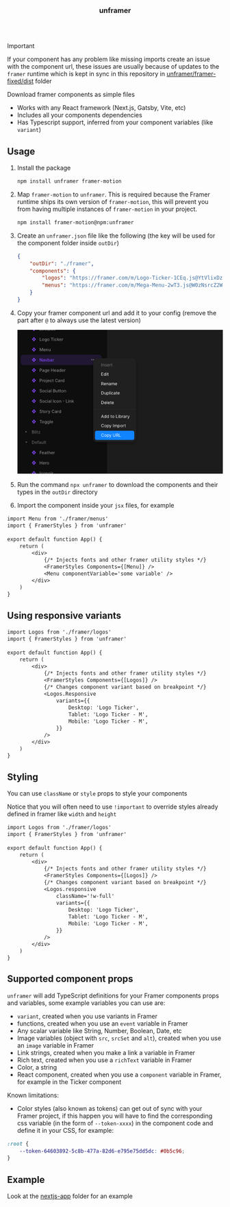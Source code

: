 <div align='center'>
    <br/>
    <br/>
    <h3>unframer</h3>
    <br/>
    <br/>
</div>

> [!IMPORTANT]
> If your component has any problem like missing imports create an issue with the component url, these issues are usually because of updates to the `framer` runtime which is kept in sync in this repository in [unframer/framer-fixed/dist](./unframer/framer-fixed/dist) folder

Download framer components as simple files

-   Works with any React framework (Next.js, Gatsby, Vite, etc)
-   Includes all your components dependencies
-   Has Typescript support, inferred from your component variables (like `variant`)

## Usage

1. Install the package

    ```sh
    npm install unframer framer-motion
    ```

1. Map `framer-motion` to `unframer`. This is required because the Framer runtime ships its own version of `framer-motion`, this will prevent you from having multiple instances of `framer-motion` in your project.

    ```sh
    npm install framer-motion@npm:unframer
    ```

1. Create an `unframer.json` file like the following (the key will be used for the component folder inside `outDir`)

    ```json
    {
        "outDir": "./framer",
        "components": {
            "logos": "https://framer.com/m/Logo-Ticker-1CEq.js@YtVlixDzOkypVBs3Dpav",
            "menus": "https://framer.com/m/Mega-Menu-2wT3.js@W0zNsrcZ2WAwVuzt0BCl"
        }
    }
    ```

1. Copy your framer component url and add it to your config (remove the part after `@` to always use the latest version)

    ![url import](./assets/framer-url-import.png)

1. Run the command `npx unframer` to download the components and their types in the `outDir` directory
1. Import the component inside your `jsx` files, for example

```tsx
import Menu from './framer/menus'
import { FramerStyles } from 'unframer'

export default function App() {
    return (
        <div>
            {/* Injects fonts and other framer utility styles */}
            <FramerStyles Components={[Menu]} />
            <Menu componentVariable='some variable' />
        </div>
    )
}
```

## Using responsive variants

```tsx
import Logos from './framer/logos'
import { FramerStyles } from 'unframer'

export default function App() {
    return (
        <div>
            {/* Injects fonts and other framer utility styles */}
            <FramerStyles Components={[Logos]} />
            {/* Changes component variant based on breakpoint */}
            <Logos.Responsive
                variants={{
                    Desktop: 'Logo Ticker',
                    Tablet: 'Logo Ticker - M',
                    Mobile: 'Logo Ticker - M',
                }}
            />
        </div>
    )
}
```

## Styling

You can use `className` or `style` props to style your components

Notice that you will often need to use `!important` to override styles already defined in framer like `width` and `height`

```tsx
import Logos from './framer/logos'
import { FramerStyles } from 'unframer'

export default function App() {
    return (
        <div>
            {/* Injects fonts and other framer utility styles */}
            <FramerStyles Components={[Logos]} />
            {/* Changes component variant based on breakpoint */}
            <Logos.responsive
                className='!w-full'
                variants={{
                    Desktop: 'Logo Ticker',
                    Tablet: 'Logo Ticker - M',
                    Mobile: 'Logo Ticker - M',
                }}
            />
        </div>
    )
}
```

## Supported component props

`unframer` will add TypeScript definitions for your Framer components props and variables, some example variables you can use are:

-   `variant`, created when you use variants in Framer
-   functions, created when you use an `event` variable in Framer
-   Any scalar variable like String, Number, Boolean, Date, etc
-   Image variables (object with `src`, `srcSet` and `alt`), created when you use an `image` variable in Framer
-   Link strings, created when you make a link a variable in Framer
-   Rich text, created when you use a `richText` variable in Framer
-   Color, a string
-   React component, created when you use a `component` variable in Framer, for example in the Ticker component

Known limitations:

-   Color styles (also known as tokens) can get out of sync with your Framer project, if this happen you will have to find the corresponding css variable (in the form of `--token-xxxx`) in the component code and define it in your CSS, for example:

```css
:root {
    --token-64603892-5c8b-477a-82d6-e795e75dd5dc: #0b5c96;
}
```

## Example

Look at the [nextjs-app](./nextjs-app) folder for an example
